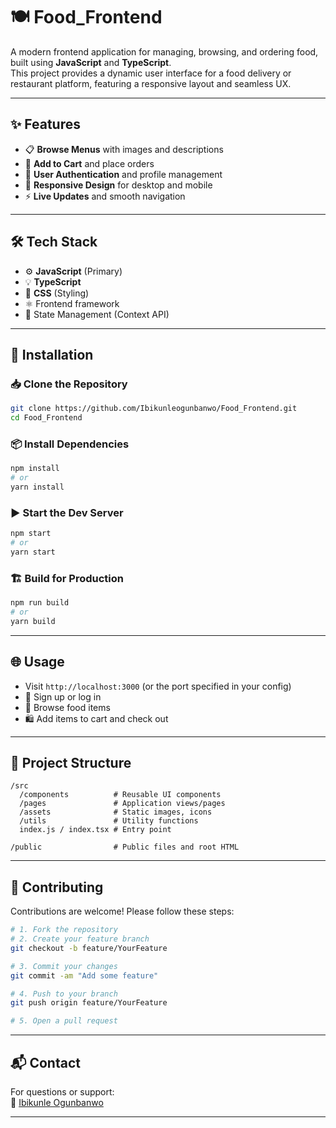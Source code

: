# 🍽️ **Food_Frontend**

A modern frontend application for managing, browsing, and ordering food, built using **JavaScript** and **TypeScript**.  
This project provides a dynamic user interface for a food delivery or restaurant platform, featuring a responsive layout and seamless UX.

---

## ✨ **Features**

- 📋 **Browse Menus** with images and descriptions  
- 🛒 **Add to Cart** and place orders  
- 🔐 **User Authentication** and profile management  
- 📱 **Responsive Design** for desktop and mobile  
- ⚡ **Live Updates** and smooth navigation

---

## 🛠️ **Tech Stack**

- ⚙️ **JavaScript** (Primary)
- 💡 **TypeScript**
- 🎨 **CSS** (Styling)
- ⚛️ Frontend framework 
- 🧠 State Management (Context API)

---

## 🚀 **Installation**

### 📥 Clone the Repository

```bash
git clone https://github.com/Ibikunleogunbanwo/Food_Frontend.git
cd Food_Frontend
```

### 📦 Install Dependencies

```bash
npm install
# or
yarn install
```

### ▶️ Start the Dev Server

```bash
npm start
# or
yarn start
```

### 🏗️ Build for Production

```bash
npm run build
# or
yarn build
```

---

## 🌐 **Usage**

- Visit `http://localhost:3000` (or the port specified in your config)
- 📝 Sign up or log in
- 🍔 Browse food items
- 🛍️ Add items to cart and check out

---

## 🧱 **Project Structure**

```text
/src
  /components          # Reusable UI components
  /pages               # Application views/pages
  /assets              # Static images, icons
  /utils               # Utility functions
  index.js / index.tsx # Entry point

/public                # Public files and root HTML
```

---

## 🤝 **Contributing**

Contributions are welcome! Please follow these steps:

```bash
# 1. Fork the repository
# 2. Create your feature branch
git checkout -b feature/YourFeature

# 3. Commit your changes
git commit -am "Add some feature"

# 4. Push to your branch
git push origin feature/YourFeature

# 5. Open a pull request
```

---


## 📬 **Contact**

For questions or support:  
📧 [Ibikunle Ogunbanwo](ibikunleogunbanwo@gmail.com)

---
